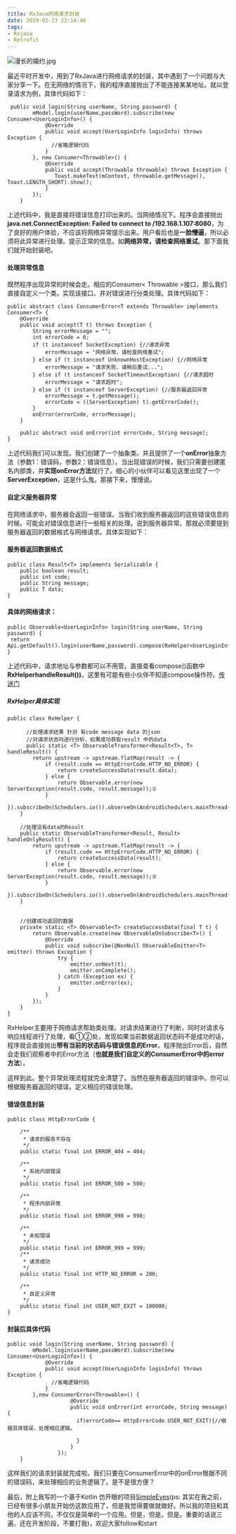 ```yaml
---
title: RxJava网络请求封装
date: 2019-02-23 22:14:46
tags: 
- Rxjava
- Retrofit
---
```


![漫长的婚约.jpg](https://upload-images.jianshu.io/upload_images/2824145-fbf38f9d1a229dfd.jpg?imageMogr2/auto-orient/strip%7CimageView2/2/w/1240)

最近平时开发中，用到了RxJava进行网络请求的封装，其中遇到了一个问题与大家分享一下。在无网络的情况下，我的程序直接抛出了不能连接某某地址。就以登录请求为例，具体代码如下：

```
 public void login(String userName, String password) {
        mModel.login(userName,passWord).subscribe(new Consumer<UserLoginInfo>() {
            @Override
            public void accept(UserLoginInfo loginInfo) throws Exception {
              //省略逻辑代码
            }
        }, new Consumer<Throwable>() {
            @Override
            public void accept(Throwable throwable) throws Exception {
	           Toast.makeText(mContext, throwable.getMessage(), Toast.LENGTH_SHORT).show();
            }
        });
    }
```
上述代码中，我是直接将错误信息打印出来的。当网络情况下。程序会直接抛出**java.net.ConnectException: Failed to connect to /192.168.1.107:8080**，为了良好的用户体验，不应该将网络异常提示出来。用户看后也是**一脸懵逼**，所以必须将此异常进行处理。提示正常的信息。如**网络异常，请检查网络重试**。那下面我们就开始封装吧。

#### 处理异常信息
既然程序出现异常的时候会走。相应的Consumer< Throwable >接口，那么我们直接自定义一个类。实现该接口。并对错误进行分类处理。具体代码如下：

```
public abstract class ConsumerError<T extends Throwable> implements Consumer<T> {
    @Override
    public void accept(T t) throws Exception {
        String errorMessage = "";
        int errorCode = 0;
        if (t instanceof SocketException) {//请求异常
            errorMessage = "网络异常，请检查网络重试";
        } else if (t instanceof UnknownHostException) {//网络异常
            errorMessage = "请求失败，请稍后重试...";
        } else if (t instanceof SocketTimeoutException) {//请求超时
            errorMessage = "请求超时";
        } else if (t instanceof ServerException) {//服务器返回异常
            errorMessage = t.getMessage();
            errorCode = ((ServerException) t).getErrorCode();
        }
        onError(errorCode, errorMessage);
    }

    public abstract void onError(int errorCode, String message);
}
```
上述代码我们可以发现。我们创建了一个抽象类。并且提供了一个**onError**抽象方法（参数1：错误码，参数2：错误信息）。当出现错误的时候，我们只需要创建匿名内部类，并**实现onError方法**就行了。细心的小伙伴可以看见这里出现了一个**ServerException**，这是什么鬼。那接下来，慢慢说。

#### 自定义服务器异常
在网络请求中，服务器会返回一些错误。当我们收到服务器返回的这些错误信息的时候。可能会对错误信息进行一些相关的处理。说到服务器异常。那就必须要提到服务器返回的数据格式与网络请求。具体实现如下：

#### 服务器返回数据格式
```
public class Result<T> implements Serializable {
    public boolean result;
    public int code;
    public String message;
    public T data;
}
```


#### 具体的网络请求：
```
public Observable<UserLoginInfo> login(String userName, String password) {
 return Api.getDefault().login(userName,password).compose(RxHelper<UserLoginInfo>handleResult()); 
}
```

上述代码中，请求地址与参数都可以不用管。直接查看compose()函数中**RxHelper<Boolean>handleResult())**。这里有可能有些小伙伴不知道compose操作符。[传送门](https://www.jianshu.com/p/3d0bd54834b0)

##### RxHelper具体实现
```
public class RxHelper {

      //处理请求结果 针对 有code message data 的json
      //对请求状态吗进行分析，如果成功获取result 中的data
      public static <T> ObservableTransformer<Result<T>, T> handleResult() {
        return upstream -> upstream.flatMap(result -> {
            if (result.code == HttpErrorCode.HTTP_NO_ERROR) {
                return createSuccessData(result.data);
            } else {
                return Observable.error(new ServerException(result.code, result.message));①
            }
        }).subscribeOn(Schedulers.io()).observeOn(AndroidSchedulers.mainThread());
    }

	//处理没有data的Result
    public static ObservableTransformer<Result, Result> handleOnlyResult() {
        return upstream -> upstream.flatMap(result -> {
            if (result.code == HttpErrorCode.HTTP_NO_ERROR) {
                return createSuccessData(result);
            } else {
                return Observable.error(new ServerException(result.code, result.message));②
            }
        }).subscribeOn(Schedulers.io()).observeOn(AndroidSchedulers.mainThread());
    }


    //创建成功返回的数据    
    private static <T> Observable<T> createSuccessData(final T t) {
        return Observable.create(new ObservableOnSubscribe<T>() {
            @Override
            public void subscribe(@NonNull ObservableEmitter<T> emitter) throws Exception {
                try {
                    emitter.onNext(t);
                    emitter.onComplete();
                } catch (Exception ex) {
                    emitter.onError(ex);
                }
            }
        });
    }
}

```
RxHelper主要用于网络请求帮助类处理。对请求结果进行了判断，同时对请求与响应线程进行了处理，看①②处，发现如果当前数据返回状态码不是成功的话，程序就会直接抛出**带有当前的状态码与错误信息的Error**。程序抛出Error后，自然会走我们观察者中的Error方法（**也就是我们自定义的ConsumerError中的error方法**）。

这样到此。整个异常处理流程就完全清楚了。当然在服务器返回的错误中。你可以根据服务器返回的错误。定义相应的错误处理。

#### 错误信息封装
```
public class HttpErrorCode {

    /**
     * 请求的服务不存在
     */
    public static final int ERROR_404 = 404;

    /**
     * 系统内部错误
     */
    public static final int ERROR_500 = 500;

    /**
     * 程序内部异常
     */
    public static final int ERROR_998 = 998;

    /**
     * 未知错误
     */
    public static final int ERROR_999 = 999;
    /**
     * 请求成功
     */
    public static final int HTTP_NO_ERROR = 200;

    /**
     * 自定义异常
     */
    public static final int USER_NOT_EXIT = 100000;
}

```

#### 封装后具体代码
```
public void login(String userName, String password) {
        mModel.login(userName,passWord).subscribe(new Consumer<UserLoginInfo>() {
            @Override
            public void accept(UserLoginInfo loginInfo) throws Exception {
              //省略逻辑代码
            }
        },new ConsumerError<Throwable>() {
                    @Override
                    public void onError(int errorCode, String message) {
                      if(errorCode== HttpErrorCode.USER_NOT_EXIT){//根据具体错误，处理相应逻辑。
                  
                      }
                    }
                });
    }
```
这样我们的请求封装就完成啦。我们只要在ConsumerError中的onError根据不同的错误码，来处理相应的业务逻辑了。是不是很方便？

最后，附上我写的一个基于Kotlin 仿开眼的项目[SimpleEyes](https://github.com/AndyJennifer/SimpleEyes)(ps: 其实在我之前，已经有很多小朋友开始仿这款应用了，但是我觉得要做就做好。所以我的项目和其他的人应该不同，不仅仅是简单的一个应用。但是，但是。但是。重要的话说三遍。还在开发阶段，不要打我)，欢迎大家follow和start